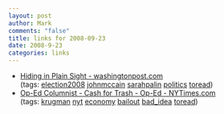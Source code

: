 ```yaml
--- 
layout: post
author: Mark
comments: "false"
title: links for 2008-09-23
date: 2008-9-23
categories: links
---
```

<ul class="delicious">
	<li>
<div class="delicious-link"><a href="http://www.washingtonpost.com/wp-dyn/content/article/2008/09/20/AR2008092001763.html">Hiding in Plain Sight - washingtonpost.com</a></div>
<div class="delicious-tags">(tags: <a href="http://delicious.com/zanshin/election2008">election2008</a> <a href="http://delicious.com/zanshin/johnmccain">johnmccain</a> <a href="http://delicious.com/zanshin/sarahpalin">sarahpalin</a> <a href="http://delicious.com/zanshin/politics">politics</a> <a href="http://delicious.com/zanshin/toread">toread</a>)</div></li>
	<li>
<div class="delicious-link"><a href="http://www.nytimes.com/2008/09/22/opinion/22krugman.html?partner=rssuserland">Op-Ed Columnist - Cash for Trash - Op-Ed - NYTimes.com</a></div>
<div class="delicious-tags">(tags: <a href="http://delicious.com/zanshin/krugman">krugman</a> <a href="http://delicious.com/zanshin/nyt">nyt</a> <a href="http://delicious.com/zanshin/economy">economy</a> <a href="http://delicious.com/zanshin/bailout">bailout</a> <a href="http://delicious.com/zanshin/bad_idea">bad_idea</a> <a href="http://delicious.com/zanshin/toread">toread</a>)</div></li>
</ul>
